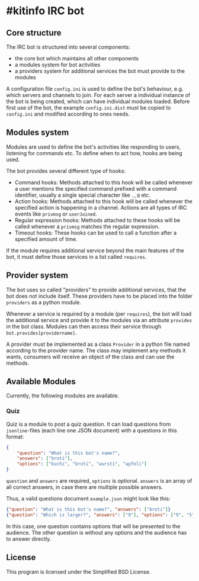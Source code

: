 #kitinfo IRC bot
================

Core structure
--------------
The IRC bot is structured into several components:

- the core bot which maintains all other components
- a modules system for bot activities
- a providers system for additional services the bot must provide to the
  modules

A configuration file `config.ini` is used to define the bot's behaviour,
e.g. which servers and channels to join. For each server a individual
instance of the bot is being created, which can have individual modules
loaded.
Before first use of the bot, the example `config.ini.dist` must be copied
to `config.ini` and modified according to ones needs.

Modules system
--------------
Modules are used to define the bot's activities like responding to users,
listening for commands etc.
To define when to act how, hooks are being used.

The bot provides several different type of hooks:

- Command hooks: Methods attached to this hook will be called whenever
  a user mentions the specified command prefixed with a command identifier,
  usually a single special character like `.`, `@` etc.
- Action hooks: Methods attached to this hook will be called whenever
  the specified action is happening in a channel. Actions are all types
  of IRC events like `privmsg` or `userJoined`.
- Regular expression hooks: Methods attached to these hooks will be called
  whenever a `privmsg` matches the regular expression.
- Timeout hooks: These hooks can be used to call a function after a
  specified amount of time.

If the module requires additional service beyond the main features of the
bot, it must define those services in a list called `requires`.


Provider system
---------------
The bot uses so called "providers" to provide additional services,
that the bot does not include itself. These providers have to be placed
into the folder `providers` as a python module.

Whenever a service is required by a module (per `requires`), the bot
will load the additional service and provide it to the modules via an
attribute `provides` in the bot class. Modules can then access their
service through `bot.provides[providername]`.

A provider must be implemented as a class `Provider` in a python file named
according to the provider name. The class may implement any methods it wants,
consumers will receive an object of the class and can use the methods.


Available Modules
-----------------

Currently, the following modules are available.

### Quiz

Quiz is a module to post a quiz question. It can load questions from
`jsonline`-files (each line one JSON document) with a questions in this
format:

```json
{
    "question": "What is this bot's name?",
    "answers": ["broti"],
    "options": ["kuchi", "broti", "wursti", "apfeli"]
}
```

`question` and `answers` are required, `options` is optional. `answers` is an
array of all correct answers, in case there are multiple possible answers.

Thus, a valid questions document `example.json` might look like this:

```json
{"question": "What is this bot's name?", "answers": ["broti"]}
{"question": "Which is larger?", "answers": ["9"], "options": ["9", "5"]}
```

In this case, one question contains options that will be presented to the
audience. The other question is without any options and the audience has to
answer directly.


License
-------
This program is licensed under the Simplified BSD License.
